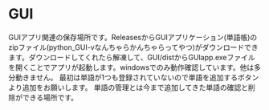 # GUI
GUIアプリ関連の保存場所です。ReleasesからGUIアプリケーション(単語帳)のzipファイル(python_GUI-vなんちゃらかんちゃらってやつ)がダウンロードできます。ダウンロードしてくれたら解凍して、GUI/distからGUIapp.exeファイルを開くことでアプリが起動します。windowsでのみ動作確認しています。他は多分動きません。
最初は単語が1つも登録されていないので単語を追加するボタンより追加をお願いします。
単語の管理とは今まで追加してきた単語の確認と削除ができる場所です。
